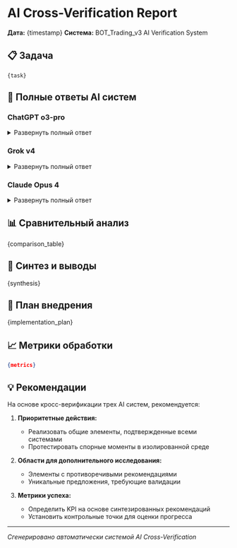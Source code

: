 # AI Cross-Verification Report

**Дата:** {timestamp}
**Система:** BOT_Trading_v3 AI Verification System

## 📋 Задача

```
{task}
```

## 🤖 Полные ответы AI систем

### ChatGPT o3-pro

<details>
<summary>Развернуть полный ответ</summary>

{chatgpt_response}

</details>

### Grok v4

<details>
<summary>Развернуть полный ответ</summary>

{grok_response}

</details>

### Claude Opus 4

<details>
<summary>Развернуть полный ответ</summary>

{claude_response}

</details>

## 📊 Сравнительный анализ

{comparison_table}

## 🎯 Синтез и выводы

{synthesis}

## 🚀 План внедрения

{implementation_plan}

## 📈 Метрики обработки

```json
{metrics}
```

## 💡 Рекомендации

На основе кросс-верификации трех AI систем, рекомендуется:

1. **Приоритетные действия:**
   - Реализовать общие элементы, подтвержденные всеми системами
   - Протестировать спорные моменты в изолированной среде

2. **Области для дополнительного исследования:**
   - Элементы с противоречивыми рекомендациями
   - Уникальные предложения, требующие валидации

3. **Метрики успеха:**
   - Определить KPI на основе синтезированных рекомендаций
   - Установить контрольные точки для оценки прогресса

---

*Сгенерировано автоматически системой AI Cross-Verification*
